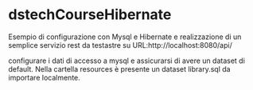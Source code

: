 # dstechCourseHibernate

Esempio di configurazione con Mysql e Hibernate e realizzazione di un semplice servizio rest da testastre su URL:http://localhost:8080/api/

configurare i dati di accesso a mysql e assicurarsi di avere un dataset di default. Nella cartella resources è presente un dataset library.sql da importare localmente.
